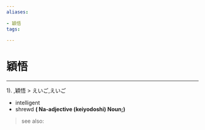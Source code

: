 ```yaml
---
aliases:
    
- 穎悟
tags:
    
---
```


# 穎悟
---
1).
,穎悟 > えいご,えいご

- intelligent
- shrewd
**( Na-adjective (keiyodoshi) Noun;)**
> see also: 
            